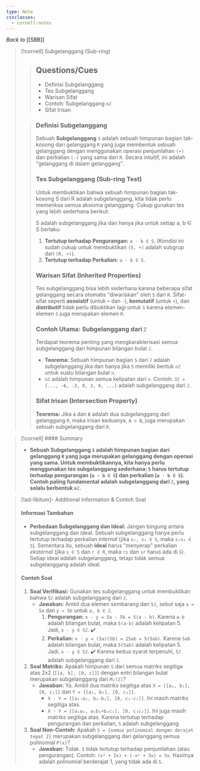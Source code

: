 ```yaml
---
type: Note
cssclasses:
  - cornell-notes
---
```


_Back to_ [[SBB]]

> [!cornell] Subgelanggang (Sub-ring)
> 
> > ## Questions/Cues
> > 
> > - Definisi Subgelanggang
> > - Tes Subgelanggang
> > - Warisan Sifat
> > - Contoh: Subgelanggang `nℤ`
> > - Sifat Irisan
> 
> > ### Definisi Subgelanggang
> > 
> > Sebuah **Subgelanggang** `S` adalah sebuah himpunan bagian tak-kosong dari gelanggang `R` yang juga membentuk sebuah gelanggang dengan menggunakan operasi penjumlahan `(+)` dan perkalian `(⋅)` yang sama dari `R`. Secara intuitif, ini adalah "gelanggang di dalam gelanggang".
> > 
> > ### Tes Subgelanggang (Sub-ring Test)
> > 
> > Untuk membuktikan bahwa sebuah himpunan bagian tak-kosong S dari R adalah subgelanggang, kita tidak perlu memeriksa semua aksioma gelanggang. Cukup gunakan tes yang lebih sederhana berikut:
> > 
> > S adalah subgelanggang jika dan hanya jika untuk setiap a, b ∈ S berlaku:
> > 
> > 1. **Tertutup terhadap Pengurangan:** `a - b ∈ S`. (Kondisi ini sudah cukup untuk membuktikan `(S, +)` adalah subgrup dari `(R, +)`).
> > 2. **Tertutup terhadap Perkalian:** `a ⋅ b ∈ S`.
> > 
> > ### Warisan Sifat (Inherited Properties)
> > 
> > Tes subgelanggang bisa lebih sederhana karena beberapa sifat gelanggang secara otomatis "diwariskan" oleh `S` dari `R`. Sifat-sifat seperti **asosiatif** (untuk `+` dan `⋅`), **komutatif** (untuk `+`), dan **distributif** tidak perlu dibuktikan lagi untuk `S` karena elemen-elemen `S` juga merupakan elemen `R`.
> > 
> > ### Contoh Utama: Subgelanggang dari `ℤ`
> > 
> > Terdapat teorema penting yang mengkarakterisasi semua subgelanggang dari himpunan bilangan bulat `ℤ`.
> > 
> > - **Teorema:** Sebuah himpunan bagian `S` dari `ℤ` adalah subgelanggang jika dan hanya jika `S` memiliki bentuk `nℤ` untuk suatu bilangan bulat `n`.
> > - `nℤ` adalah himpunan semua kelipatan dari `n`. Contoh: `3ℤ = {..., -6, -3, 0, 3, 6, ...}` adalah subgelanggang dari `ℤ`.
> > 
> > ### Sifat Irisan (Intersection Property)
> > 
> > **Teorema:** Jika `A` dan `B` adalah dua subgelanggang dari gelanggang `R`, maka irisan keduanya, `A ∩ B`, juga merupakan sebuah subgelanggang dari `R`.

> [!cornell] #### Summary
> 
> - **Sebuah Subgelanggang `S` adalah himpunan bagian dari gelanggang `R` yang juga merupakan gelanggang dengan operasi yang sama. Untuk membuktikannya, kita hanya perlu menggunakan tes subgelanggang sederhana: `S` harus tertutup terhadap pengurangan (`a - b ∈ S`) dan perkalian (`a ⋅ b ∈ S`). Contoh paling fundamental adalah subgelanggang dari `ℤ`, yang selalu berbentuk `nℤ`.**

> [!ad-libitum]- Additional Information & Contoh Soal
> 
> #### Informasi Tambahan
> 
> - **Perbedaan Subgelanggang dan Ideal:** Jangan bingung antara subgelanggang dan ideal. Sebuah subgelanggang hanya perlu tertutup terhadap perkalian _internal_ (jika `s₁, s₂ ∈ S`, maka `s₁s₂ ∈ S`). Sementara itu, sebuah **ideal** harus "menyerap" perkalian _eksternal_ (jika `s ∈ S` dan `r ∈ R`, maka `rs` dan `sr` harus ada di `S`). Setiap ideal adalah subgelanggang, tetapi tidak semua subgelanggang adalah ideal.
> 
> #### Contoh Soal
> 
> 1. **Soal Verifikasi:** Gunakan tes subgelanggang untuk membuktikan bahwa `5ℤ` adalah subgelanggang dari `ℤ`.
>     - **Jawaban:** Ambil dua elemen sembarang dari `5ℤ`, sebut saja `x = 5a` dan `y = 5b` untuk `a, b ∈ ℤ`.
>         1. **Pengurangan:** `x - y = 5a - 5b = 5(a - b)`. Karena `a-b` adalah bilangan bulat, maka `5(a-b)` adalah kelipatan 5. Jadi, `x - y ∈ 5ℤ`. ✔️
>         2. **Perkalian:** `x ⋅ y = (5a)(5b) = 25ab = 5(5ab)`. Karena `5ab` adalah bilangan bulat, maka `5(5ab)` adalah kelipatan 5. Jadi, `x ⋅ y ∈ 5ℤ`. ✔️ Karena kedua syarat terpenuhi, `5ℤ` adalah subgelanggang dari `ℤ`.
> 2. **Soal Matriks:** Apakah himpunan `S` dari semua matriks segitiga atas 2x2 (`[[a, b], [0, c]]`) dengan entri bilangan bulat merupakan subgelanggang dari `M₂(ℤ)`?
>     - **Jawaban:** Ya. Ambil dua matriks segitiga atas `X = [[a₁, b₁], [0, c₁]]` dan `Y = [[a₂, b₂], [0, c₂]]`.
>         - `X - Y = [[a₁-a₂, b₁-b₂], [0, c₁-c₂]]`. Ini masih matriks segitiga atas.
>         - `X ⋅ Y = [[a₁a₂, a₁b₂+b₁c₂], [0, c₁c₂]]`. Ini juga masih matriks segitiga atas. Karena tertutup terhadap pengurangan dan perkalian, `S` adalah subgelanggang.
> 3. **Soal Non-Contoh:** Apakah `S = {semua polinomial dengan derajat tepat 2}` merupakan subgelanggang dari gelanggang semua polinomial `P(x)`?
>     - **Jawaban:** Tidak. `S` tidak tertutup terhadap penjumlahan (atau pengurangan). Contoh: `(x² + 2x) + (-x² + 3x) = 5x`. Hasilnya adalah polinomial berderajat 1, yang tidak ada di `S`.